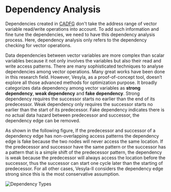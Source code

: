 # Dependency Analysis

Dependencies created in [CADFG](../Cadfg) don't take the address range of vector variable read/write operations into account. To add such information and fine tune the dependencies, we need to have this dependency analysis process. Here, dependency analysis only refers to the dependency checking for vector operations.

Data dependencies between vector variables are more complex than scalar variables because it not only involves the variables but also their read and write access patterns. There are many sophisticated techniques to analyse dependencies among vector operations. Many great works have been done in this research field. However, Vesyla, as a proof-of-concept tool, doesn’t explore all those advanced methods for optimization purpose. It broadly categorizes data dependency among vector variables as **strong dependency**, **weak dependency** and **fake dependency**. Strong dependency requires the successor starts no earlier than the end of its predecessor. Weak dependency only requires the successor starts no earlier than the start of its predecessor. Fake dependency indicates there is no actual data hazard between predecessor and successor, the dependency edge can be removed.

As shown in the following figure, If the predecessor and successor of a dependency edge has non-overlapping access patterns the dependency edge is fake because the two nodes will never access the same location. If the predecessor and successor have the same pattern or the successor has a pattern that is a simple shift of the predecessor pattern, the dependency is weak because the predecessor will always access the location before the successor, thus the successor can start one cycle later than the starting of predecessor. For all other cases, Vesyla-II considers the dependency edge strong since this is the most conservative assumption.

![Dependency Types](dependency_type.png)
